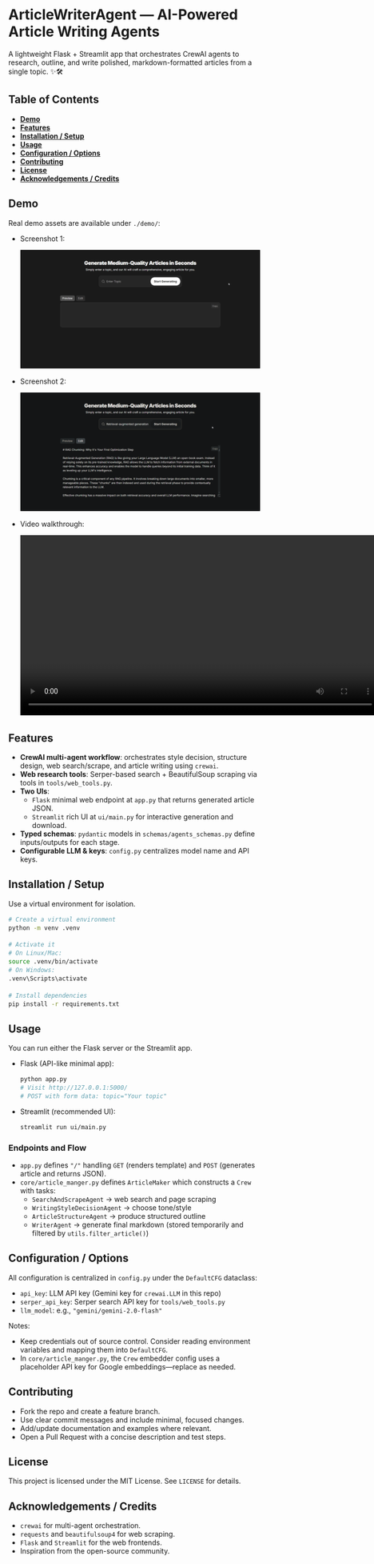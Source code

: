 # ArticleWriterAgent — AI-Powered Article Writing Agents

A lightweight Flask + Streamlit app that orchestrates CrewAI agents to research, outline, and write polished, markdown-formatted articles from a single topic. ✨🛠️

## Table of Contents
- **[Demo](#demo)**
- **[Features](#features)**
- **[Installation / Setup](#installation--setup)**
- **[Usage](#usage)**
- **[Configuration / Options](#configuration--options)**
- **[Contributing](#contributing)**
- **[License](#license)**
- **[Acknowledgements / Credits](#acknowledgements--credits)**

## Demo
Real demo assets are available under `./demo/`:

- Screenshot 1:
  
  ![Demo 1](./demo/demo2.png)

- Screenshot 2:
  
  ![Demo 2](./demo/demo1.png)

- Video walkthrough:
  
  <video src="./demo/demo.mp4" controls width="720"></video>

## Features
- **CrewAI multi-agent workflow**: orchestrates style decision, structure design, web search/scrape, and article writing using `crewai`.
- **Web research tools**: Serper-based search + BeautifulSoup scraping via tools in `tools/web_tools.py`.
- **Two UIs**:
  - `Flask` minimal web endpoint at `app.py` that returns generated article JSON.
  - `Streamlit` rich UI at `ui/main.py` for interactive generation and download.
- **Typed schemas**: `pydantic` models in `schemas/agents_schemas.py` define inputs/outputs for each stage.
- **Configurable LLM & keys**: `config.py` centralizes model name and API keys.

## Installation / Setup
Use a virtual environment for isolation.

```bash
# Create a virtual environment
python -m venv .venv

# Activate it
# On Linux/Mac:
source .venv/bin/activate
# On Windows:
.venv\Scripts\activate

# Install dependencies
pip install -r requirements.txt
```

## Usage
You can run either the Flask server or the Streamlit app.

- Flask (API-like minimal app):
  ```bash
  python app.py
  # Visit http://127.0.0.1:5000/
  # POST with form data: topic="Your topic"
  ```

- Streamlit (recommended UI):
  ```bash
  streamlit run ui/main.py
  ```

### Endpoints and Flow
- `app.py` defines `"/"` handling `GET` (renders template) and `POST` (generates article and returns JSON).
- `core/article_manger.py` defines `ArticleMaker` which constructs a `Crew` with tasks:
  - `SearchAndScrapeAgent` → web search and page scraping
  - `WritingStyleDecisionAgent` → choose tone/style
  - `ArticleStructureAgent` → produce structured outline
  - `WriterAgent` → generate final markdown (stored temporarily and filtered by `utils.filter_article()`)

## Configuration / Options
All configuration is centralized in `config.py` under the `DefaultCFG` dataclass:
- `api_key`: LLM API key (Gemini key for `crewai.LLM` in this repo)
- `serper_api_key`: Serper search API key for `tools/web_tools.py`
- `llm_model`: e.g., `"gemini/gemini-2.0-flash"`

Notes:
- Keep credentials out of source control. Consider reading environment variables and mapping them into `DefaultCFG`.
- In `core/article_manger.py`, the `Crew` embedder config uses a placeholder API key for Google embeddings—replace as needed.

## Contributing
- Fork the repo and create a feature branch.
- Use clear commit messages and include minimal, focused changes.
- Add/update documentation and examples where relevant.
- Open a Pull Request with a concise description and test steps.

## License
This project is licensed under the MIT License. See `LICENSE` for details.

## Acknowledgements / Credits
- `crewai` for multi-agent orchestration.
- `requests` and `beautifulsoup4` for web scraping.
- `Flask` and `Streamlit` for the web frontends.
- Inspiration from the open-source community.
